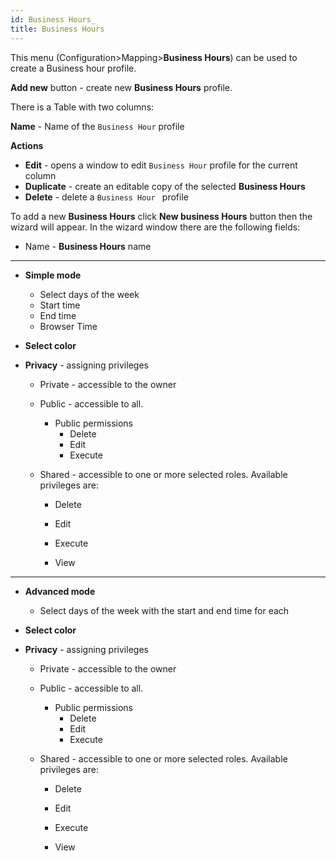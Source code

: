 ```yaml
---
id: Business Hours_
title: Business Hours
---
```


This menu (Configuration>Mapping>**Business Hours**) can be used to create a Business hour profile. 



**Add new** button - create new **Business Hours** profile.



There is a Table with two columns:

**Name** - Name of the `Business Hour` profile

**Actions**

- **Edit** - opens a window to edit `Business Hour` profile for the current column
- **Duplicate** - create an editable copy of the selected **Business Hours**
- **Delete** - delete a `Business Hour ` profile

To add a new **Business Hours** click  **New business Hours**  button then the wizard will appear. In the wizard window there are the following fields:

- Name - **Business Hours** name

---

- **Simple mode**
  - Select days of the week
  - Start time
  - End time
  - Browser Time

- **Select color**

- **Privacy** - assigning privileges 

  - Private - accessible to the owner

  - Public - accessible to all. 
    - Public permissions
      - Delete
      - Edit
      - Execute

  - Shared - accessible to one or more selected roles. Available privileges are:
    - Delete

    - Edit

    - Execute

    - View

---

- **Advanced mode**
  - Select days of the week with the start and end time for each

- **Select color**

- **Privacy** - assigning privileges 

  - Private - accessible to the owner

  - Public - accessible to all. 
    - Public permissions
      - Delete
      - Edit
      - Execute

  - Shared - accessible to one or more selected roles. Available privileges are:
    - Delete

    - Edit

    - Execute

    - View
